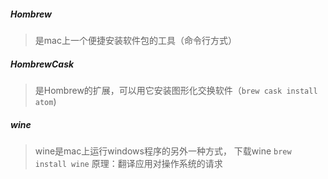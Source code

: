 ##### Hombrew
> 是mac上一个便捷安装软件包的工具（命令行方式）

##### HombrewCask
> 是Hombrew的扩展，可以用它安装图形化交换软件（`brew cask install atom`)

##### wine
> wine是mac上运行windows程序的另外一种方式，
> 下载wine `brew install wine`
> 原理：翻译应用对操作系统的请求


